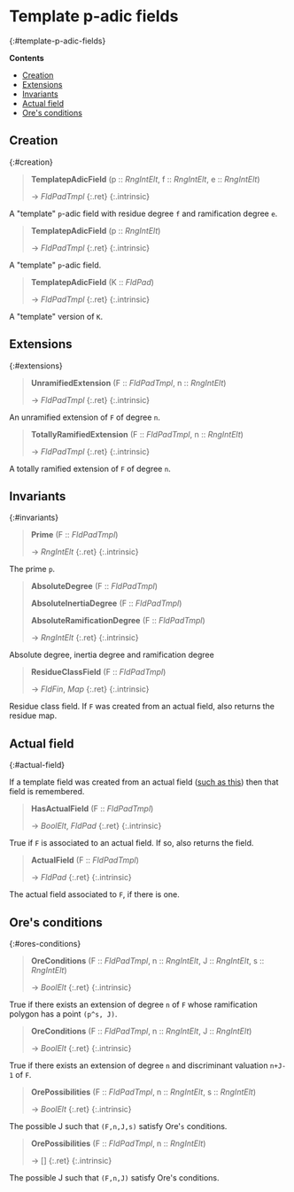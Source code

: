 # Template p-adic fields
{:#template-p-adic-fields}



**Contents**
* [Creation](#creation)
* [Extensions](#extensions)
* [Invariants](#invariants)
* [Actual field](#actual-field)
* [Ore's conditions](#ores-conditions)

## Creation
{:#creation}

<a id="TemplatepAdicField"></a><a id="TemplatepAdicField--RngIntElt--RngIntElt--RngIntElt"></a><a id="TemplatepAdicField--RngIntElt--etc"></a>
> **TemplatepAdicField** (p :: *RngIntElt*, f :: *RngIntElt*, e :: *RngIntElt*)
> 
> -> *FldPadTmpl*
> {:.ret}
{:.intrinsic}

A "template" `p`-adic field with residue degree `f` and ramification degree `e`.


<a id="TemplatepAdicField-2"></a><a id="TemplatepAdicField--RngIntElt"></a>
> **TemplatepAdicField** (p :: *RngIntElt*)
> 
> -> *FldPadTmpl*
> {:.ret}
{:.intrinsic}

A "template" `p`-adic field.


<a id="TemplatepAdicField-3"></a><a id="TemplatepAdicField--FldPad"></a>
> **TemplatepAdicField** (K :: *FldPad*)
> 
> -> *FldPadTmpl*
> {:.ret}
{:.intrinsic}

A "template" version of `K`.


## Extensions
{:#extensions}

<a id="UnramifiedExtension"></a><a id="UnramifiedExtension--FldPadTmpl--RngIntElt"></a><a id="UnramifiedExtension--FldPadTmpl--etc"></a>
> **UnramifiedExtension** (F :: *FldPadTmpl*, n :: *RngIntElt*)
> 
> -> *FldPadTmpl*
> {:.ret}
{:.intrinsic}

An unramified extension of `F` of degree `n`.


<a id="TotallyRamifiedExtension--FldPadTmpl--RngIntElt"></a><a id="TotallyRamifiedExtension"></a><a id="TotallyRamifiedExtension--FldPadTmpl--etc"></a>
> **TotallyRamifiedExtension** (F :: *FldPadTmpl*, n :: *RngIntElt*)
> 
> -> *FldPadTmpl*
> {:.ret}
{:.intrinsic}

A totally ramified extension of `F` of degree `n`.


## Invariants
{:#invariants}

<a id="Prime--FldPadTmpl"></a><a id="Prime"></a>
> **Prime** (F :: *FldPadTmpl*)
> 
> -> *RngIntElt*
> {:.ret}
{:.intrinsic}

The prime `p`.


<a id="AbsoluteDegree"></a><a id="AbsoluteRamificationDegree"></a><a id="AbsoluteInertiaDegree--FldPadTmpl"></a><a id="AbsoluteInertiaDegree"></a><a id="AbsoluteRamificationDegree--FldPadTmpl"></a><a id="AbsoluteDegree--FldPadTmpl"></a>
> **AbsoluteDegree** (F :: *FldPadTmpl*)
> 
> **AbsoluteInertiaDegree** (F :: *FldPadTmpl*)
> 
> **AbsoluteRamificationDegree** (F :: *FldPadTmpl*)
> 
> -> *RngIntElt*
> {:.ret}
{:.intrinsic}

Absolute degree, inertia degree and ramification degree






<a id="ResidueClassField"></a><a id="ResidueClassField--FldPadTmpl"></a>
> **ResidueClassField** (F :: *FldPadTmpl*)
> 
> -> *FldFin*, *Map*
> {:.ret}
{:.intrinsic}

Residue class field. If `F` was created from an actual field, also returns the residue map.


## Actual field
{:#actual-field}


If a template field was created from an actual field ([such as this](#TemplatepAdicField--FldPad)) then that field is remembered.

<a id="HasActualField"></a><a id="HasActualField--FldPadTmpl"></a>
> **HasActualField** (F :: *FldPadTmpl*)
> 
> -> *BoolElt*, *FldPad*
> {:.ret}
{:.intrinsic}

True if `F` is associated to an actual field. If so, also returns the field.


<a id="ActualField--FldPadTmpl"></a><a id="ActualField"></a>
> **ActualField** (F :: *FldPadTmpl*)
> 
> -> *FldPad*
> {:.ret}
{:.intrinsic}

The actual field associated to `F`, if there is one.


## Ore's conditions
{:#ores-conditions}

<a id="OreConditions"></a><a id="OreConditions--FldPadTmpl--etc"></a><a id="OreConditions--FldPadTmpl--RngIntElt--RngIntElt--RngIntElt"></a>
> **OreConditions** (F :: *FldPadTmpl*, n :: *RngIntElt*, J :: *RngIntElt*, s :: *RngIntElt*)
> 
> -> *BoolElt*
> {:.ret}
{:.intrinsic}

True if there exists an extension of degree `n` of `F` whose ramification polygon has a point `(p^s, J)`.


<a id="OreConditions-2"></a><a id="OreConditions--FldPadTmpl--etc-2"></a><a id="OreConditions--FldPadTmpl--RngIntElt--RngIntElt"></a>
> **OreConditions** (F :: *FldPadTmpl*, n :: *RngIntElt*, J :: *RngIntElt*)
> 
> -> *BoolElt*
> {:.ret}
{:.intrinsic}

True if there exists an extension of degree `n` and discriminant valuation `n+J-1` of `F`.


<a id="OrePossibilities--FldPadTmpl--RngIntElt--RngIntElt"></a><a id="OrePossibilities--FldPadTmpl--etc"></a><a id="OrePossibilities"></a>
> **OrePossibilities** (F :: *FldPadTmpl*, n :: *RngIntElt*, s :: *RngIntElt*)
> 
> -> *BoolElt*
> {:.ret}
{:.intrinsic}

The possible J such that `(F,n,J,s)` satisfy Ore'`s` conditions.


<a id="OrePossibilities--FldPadTmpl--etc-2"></a><a id="OrePossibilities-2"></a><a id="OrePossibilities--FldPadTmpl--RngIntElt"></a>
> **OrePossibilities** (F :: *FldPadTmpl*, n :: *RngIntElt*)
> 
> -> []
> {:.ret}
{:.intrinsic}

The possible J such that `(F,n,J)` satisfy Ore's conditions.


